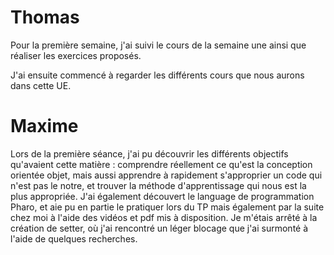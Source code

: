 # Thomas

Pour la première semaine, j'ai suivi le cours de la semaine une ainsi que réaliser les exercices proposés.

J'ai ensuite commencé à regarder les différents cours que nous aurons dans cette UE.

# Maxime

Lors de la première séance, j'ai pu découvrir les différents objectifs qu'avaient cette matière : comprendre réellement ce qu'est la conception orientée objet, mais aussi apprendre à rapidement s'approprier un code qui n'est pas le notre, et trouver la méthode d'apprentissage qui nous est la plus appropriée. J'ai également découvert le language de programmation Pharo, et aie pu en partie le pratiquer lors du TP mais également par la suite chez moi à l'aide des vidéos et pdf mis à disposition. Je m'étais arrêté à la création de setter, où j'ai rencontré un léger blocage que j'ai surmonté à l'aide de quelques recherches.